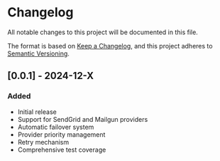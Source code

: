 # Changelog

All notable changes to this project will be documented in this file.

The format is based on [Keep a Changelog](https://keepachangelog.com/en/1.0.0/),
and this project adheres to [Semantic Versioning](https://semver.org/spec/v2.0.0.html).

## [0.0.1] - 2024-12-X

### Added
- Initial release
- Support for SendGrid and Mailgun providers
- Automatic failover system
- Provider priority management
- Retry mechanism
- Comprehensive test coverage